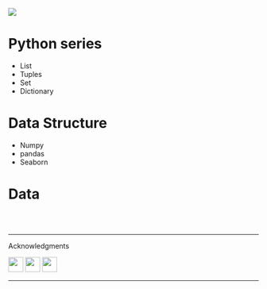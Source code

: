 [![](https://img.shields.io/badge/Author-Mohitshukla-green.svg)](https://github.com/Mstoned )<br>

# Python series 
- List
- Tuples
- Set
- Dictionary


# Data Structure 
- Numpy 
- pandas 
- Seaborn




# Data 
  
<a href="https://systweak1.vo.llnwd.net/content/wp/systweakblogsnew/uploads_new/2018/03/hidden-layers-in-network.gif" target="_blank" rel="nofollow"><img src="https://systweak1.vo.llnwd.net/content/wp/systweakblogsnew/uploads_new/2018/03/hidden-layers-in-network.gif" alt="" style="max-width:100%;"></a>
<a href="https://systweak1.vo.llnwd.net/content/wp/systweakblogsnew/uploads_new/2018/03/hidden-layers-in-network.gif" target="_blank" rel="nofollow"></a>

<br />
<hr /

# Acknowledgments

[<img height="30" src = "https://img.shields.io/badge/gmail-c14438?&style=for-the-badge&logo=gmail&logoColor=white">][gmail] 
[<img height="30" src="https://img.shields.io/badge/linkedin-blue.svg?&style=for-the-badge&logo=linkedin&logoColor=white" />][LinkedIn]
[<img height="30" src="https://img.shields.io/badge/github-black.svg?&style=for-the-badge&logo=github&logoColor=white" />][Github]
<br />
<hr />


[gmail]: mailto:iammohitshukla9@gmail.com
[linkedin]: https://www.linkedin.com/in/mohit-shukla-597170141/
[github]: https://github.com/Mstoned 
